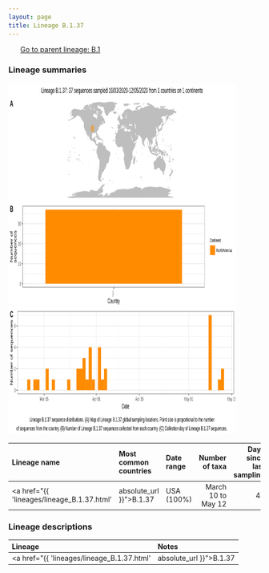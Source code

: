 ```yaml
---
layout: page
title: Lineage B.1.37
---
```




<p>
<ul class="actions small">
	 <a href="{{ 'lineages/lineage_B.1.html' | absolute_url }}" class="button special fit">Go to parent lineage: B.1</a>
</ul>
</p>
<h3> Lineage summaries</h3>

<img src="../assets/images/B.1.37.svg" alt="B.1.37 lineage summary figure" width="90%" height="700px" />


| Lineage name | Most common countries | Date range | Number of taxa |  Days since last sampling | Known Travel | Recall value |
|:-----|:-----|:-------|-------:|-------:|:---------|--------:|
| <a href="{{ 'lineages/lineage_B.1.37.html' | absolute_url }}">B.1.37</a> | USA (100%) | March 10 to May 12 | 42 | 84 |  | 0.900 |

<h3>Lineage descriptions</h3>

| Lineage | Notes |
|:-----|:-----|
| <a href="{{ 'lineages/lineage_B.1.37.html' | absolute_url }}">B.1.37</a> | USA lineage  |

